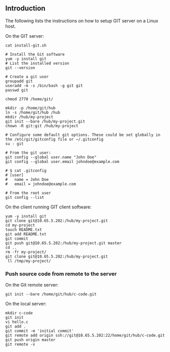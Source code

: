 ## Introduction

The following lists the instructions on how to setup GIT server on a Linux host.

On the GIT server:

```
cat install-git.sh

# Install the Git software
yum -y install git
# List the installed version
git --version

# Create a git user
groupadd git
useradd -m -s /bin/bash -g git git
passwd git

chmod 2770 /home/git/

mkdir -p /home/git/hub
ln -s /home/git/hub /hub
mkdir /hub/my-project
git init --bare /hub/my-project.git
chown -R git:git /hub/my-project

# Configure some default git options. These could be set globally in the /etc/git/gitconfig file or ~/.gitconfig
su - git

# From the git user:
git config --global user.name "John Doe"
git config --global user.email johndoe@example.com

# $ cat .gitconfig 
# [user]
# 	name = John Doe
# 	email = johndoe@example.com
  
# From the root user
git config --list

```

On the client running GIT client software:
```
yum -y install git
git clone git@10.65.5.202:/hub/my-project.git
cd my-project
touch README.txt
git add README.txt 
git commit
git push git@10.65.5.202:/hub/my-project.git master
cd ..
rm -fr my-project/
git clone git@10.65.5.202:/hub/my-project.git
 ll /tmp/my-project/
```

### Push source code from remote to the server
On the Git remote server:
```
git init --bare /home/git/hub/c-code.git
```

On the local server:
```
mkdir c-code
git init
vi hello.c
git add .
git commit -m 'initial commit'
git remote add origin ssh://git@10.65.5.202:22/home/git/hub/c-code.git
git push origin master
git remote -v
```
